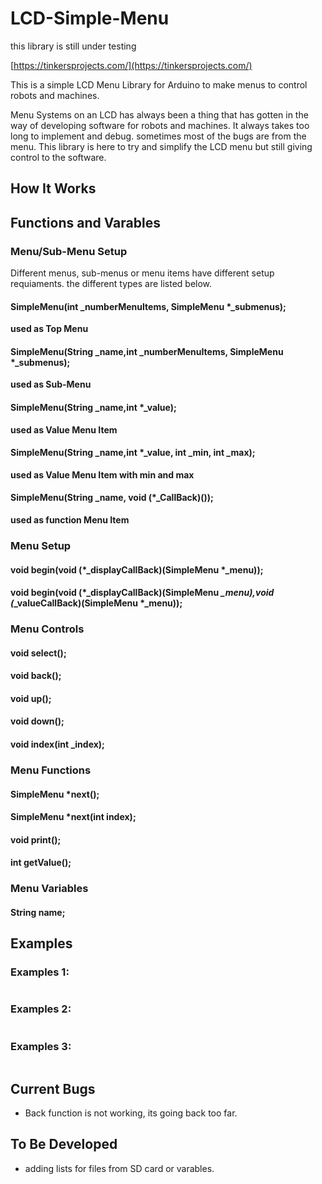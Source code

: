 # LCD-Simple-Menu
this library is still under testing

[https://tinkersprojects.com/](https://tinkersprojects.com/)

This is a simple LCD Menu Library for Arduino to make menus to control robots and machines.

Menu Systems on an LCD has always been a thing that has gotten in the way of developing software for robots and machines. It always takes too long to implement and debug. sometimes most of the bugs are from the menu. This library is here to try and simplify the LCD menu but still giving control to the software.


## How It Works




## Functions and Varables
### Menu/Sub-Menu Setup
Different menus, sub-menus or menu items have different setup requiaments. the different types are listed below.

#### SimpleMenu(int _numberMenuItems, SimpleMenu *_submenus);
**used as Top Menu**



#### SimpleMenu(String _name,int _numberMenuItems, SimpleMenu *_submenus); 
**used as Sub-Menu**



#### SimpleMenu(String _name,int *_value);
**used as Value Menu Item**



#### SimpleMenu(String _name,int *_value, int _min, int _max);
**used as Value Menu Item with min and max**



#### SimpleMenu(String _name, void (*_CallBack)());
**used as function Menu Item**




### Menu Setup
#### void begin(void (*_displayCallBack)(SimpleMenu *_menu));



#### void begin(void (*_displayCallBack)(SimpleMenu *_menu),void (*_valueCallBack)(SimpleMenu *_menu));




### Menu Controls
#### void select();



#### void back();



#### void up();



#### void down();



#### void index(int _index);




### Menu Functions
#### SimpleMenu *next();



#### SimpleMenu *next(int index);



#### void print();



#### int getValue();


### Menu Variables
#### String name;




## Examples
### Examples 1:
```c++

```

### Examples 2:
```c++

```

### Examples 3:
```c++

```




## Current Bugs
- Back function is not working, its going back too far.


## To Be Developed 
- adding lists for files from SD card or varables.
